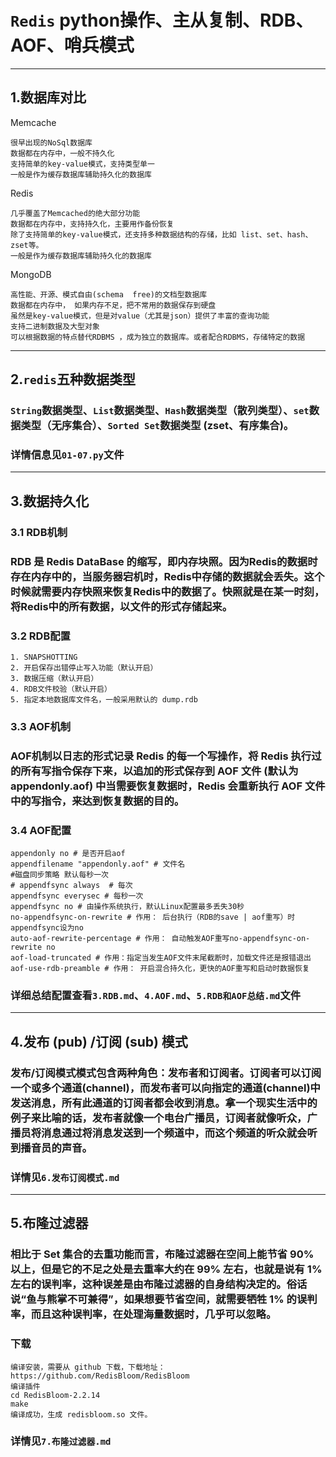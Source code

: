 # `Redis` python操作、主从复制、RDB、AOF、哨兵模式
****
## 1.数据库对比
Memcache
``````
很早出现的NoSql数据库
数据都在内存中，一般不持久化
支持简单的key-value模式，支持类型单一
一般是作为缓存数据库辅助持久化的数据库
``````
Redis
``````
几乎覆盖了Memcached的绝大部分功能
数据都在内存中，支持持久化，主要用作备份恢复
除了支持简单的key-value模式，还支持多种数据结构的存储，比如 list、set、hash、zset等。
一般是作为缓存数据库辅助持久化的数据库
``````
MongoDB
```
高性能、开源、模式自由(schema  free)的文档型数据库
数据都在内存中， 如果内存不足，把不常用的数据保存到硬盘
虽然是key-value模式，但是对value（尤其是json）提供了丰富的查询功能
支持二进制数据及大型对象
可以根据数据的特点替代RDBMS ，成为独立的数据库。或者配合RDBMS，存储特定的数据
```
****
## 2.`redis`五种数据类型
### `String`数据类型、`List`数据类型、`Hash`数据类型（散列类型）、`set`数据类型（无序集合）、`Sorted Set`数据类型 (zset、有序集合)。
### 详情信息见`01-07.py`文件
****
## 3.数据持久化
### 3.1 RDB机制
### RDB 是 Redis DataBase 的缩写，即内存块照。因为Redis的数据时存在内存中的，当**服务器宕机**时，Redis中存储的数据就会丢失。这个时候就需要内存快照来恢复Redis中的数据了。快照就是在某一时刻，将Redis中的所有数据，以文件的形式存储起来。
### 3.2 RDB配置
    1. SNAPSHOTTING
    2. 开启保存出错停止写入功能（默认开启）
    3. 数据压缩（默认开启）
    4. RDB文件校验（默认开启）
    5. 指定本地数据库文件名，一般采用默认的 dump.rdb
### 3.3 AOF机制
### AOF机制以日志的形式记录 Redis 的每一个写操作，将 Redis 执行过的所有写指令保存下来，以追加的形式保存到 AOF 文件 (默认为 appendonly.aof) 中当需要恢复数据时，Redis 会重新执行 AOF 文件中的写指令，来达到恢复数据的目的。
### 3.4 AOF配置
    appendonly no # 是否开启aof
    appendfilename "appendonly.aof" # 文件名
    #磁盘同步策略 默认每秒一次  
    # appendfsync always  # 每次
    appendfsync everysec # 每秒一次
    appendfsync no # 由操作系统执行，默认Linux配置最多丢失30秒
    no-appendfsync-on-rewrite # 作用： 后台执行（RDB的save | aof重写）时appendfsync设为no
    auto-aof-rewrite-percentage # 作用： 自动触发AOF重写no-appendfsync-on-rewrite no
    aof-load-truncated # 作用：指定当发生AOF文件末尾截断时，加载文件还是报错退出
    aof-use-rdb-preamble # 作用： 开启混合持久化，更快的AOF重写和启动时数据恢复
### 详细总结配置查看`3.RDB.md`、`4.AOF.md`、`5.RDB和AOF总结.md`文件
****
## 4.发布 (pub) /订阅 (sub) 模式
### 发布/订阅模式模式包含两种角色：发布者和订阅者。订阅者可以订阅一个或多个通道(channel)，而发布者可以向指定的通道(channel)中发送消息，所有此通道的订阅者都会收到消息。拿一个现实生活中的例子来比喻的话，发布者就像一个电台广播员，订阅者就像听众，广播员将消息通过将消息发送到一个频道中，而这个频道的听众就会听到播音员的声音。
### 详情见`6.发布订阅模式.md`
****
## 5.布隆过滤器
### 相比于 Set 集合的去重功能而言，布隆过滤器在空间上能节省 90% 以上，但是它的不足之处是去重率大约在 99% 左右，也就是说有 1% 左右的误判率，这种误差是由布隆过滤器的自身结构决定的。俗话说“鱼与熊掌不可兼得”，如果想要节省空间，就需要牺牲 1% 的误判率，而且这种误判率，在处理海量数据时，几乎可以忽略。
### 下载
    编译安装，需要从 github 下载，下载地址：https://github.com/RedisBloom/RedisBloom
    编译插件
    cd RedisBloom-2.2.14
    make
    编译成功，生成 redisbloom.so 文件。
### 详情见`7.布隆过滤器.md`
